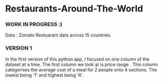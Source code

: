 # Restaurants-Around-The-World

### WORK IN PROGRESS :)

Data : Zomato Restuarant data across 15 countries.

### VERSION 1
In the first version of this python app, I focused on one column of the dataset at a time. The first column we look at is price range . This column categorises the average cost of a meal for 2 people onto 4 sections. The lowest being '1' and highest being '4'.
